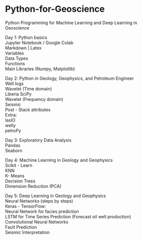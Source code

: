 # Python-for-Geoscience
Python Programming for Machine Learning and Deep Learning in Geoscience  
  
  
Day 1: Python basics  
Jupyter Notebook / Google Colab  
Markdown | Latex  
Variables  
Data Types  
Functions  
Main Libraries (Numpy, Matplotlib)  
  
  
Day 2: Python in Geology, Geophysics, and Petroleum Engineer  
Well logs  
Wavelet (Time domain)  
Liberia SciPy  
Wavelet (Frequency domain)  
Seismic  
Post - Stack attributes  
Extra:  
lasIO  
welly  
petroPy  
  
  
Day 3: Exploratory Data Analysis  
Pandas  
Seaborn  


Day 4: Machine Learning in Geology and Geophysics  
Scikit - Learn  
KNN  
K- Means   
Decision Trees  
Dimension Reduction (PCA)  
  
  
Day 5: Deep Learning in Geology and Geophysics  
Neural Networks (steps by steps)  
Keras - TensorFlow:  
Neural Network for facies prediction  
LSTM for Time Series Prediction (Forecast oil well production)  
Convolutional Neural Networks  
Fault Prediction  
Seismic Interpretation  
